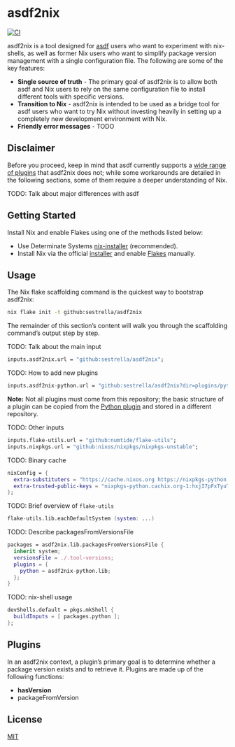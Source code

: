 # asdf2nix

[![CI](https://github.com/sestrella/asdf2nix/actions/workflows/ci.yml/badge.svg)](https://github.com/sestrella/asdf2nix/actions/workflows/ci.yml)

asdf2nix is a tool designed for [asdf] users who want to experiment with
nix-shells, as well as former Nix users who want to simplify package version
management with a single configuration file. The following are some of the key
features:

- **Single source of truth** - The primary goal of asdf2nix is to allow both
  asdf and Nix users to rely on the same configuration file to install
  different tools with specific versions.
- **Transition to Nix** - asdf2nix is intended to be used as a bridge tool for
  asdf users who want to try Nix without investing heavily in setting up a
  completely new development environment with Nix.
- **Friendly error messages** - TODO

## Disclaimer

Before you proceed, keep in mind that asdf currently supports a [wide range of
plugins](https://github.com/asdf-vm/asdf-plugins) that asdf2nix does not; while
some workarounds are detailed in the following sections, some of them require a
deeper understanding of Nix.

TODO: Talk about major differences with asdf

## Getting Started

Install Nix and enable Flakes using one of the methods listed below:

- Use Determinate Systems
  [nix-installer](https://github.com/DeterminateSystems/nix-installer)
  (recommended).
- Install Nix via the official [installer](https://nixos.org/download) and
  enable [Flakes](https://nixos.wiki/wiki/Flakes) manually.

## Usage

The Nix flake scaffolding command is the quickest way to bootstrap asdf2nix:

```sh
nix flake init -t github:sestrella/asdf2nix
```

The remainder of this section’s content will walk you through the scaffolding
command’s output step by step.

TODO: Talk about the main input

```nix
inputs.asdf2nix.url = "github:sestrella/asdf2nix";
```

TODO: How to add new plugins

```nix
inputs.asdf2nix-python.url = "github:sestrella/asdf2nix?dir=plugins/python";
```

**Note:** Not all plugins must come from this repository; the basic structure
of a plugin can be copied from the [Python plugin](plugins/python) and stored
in a different repository.

TODO: Other inputs

```nix
inputs.flake-utils.url = "github:numtide/flake-utils";
inputs.nixpkgs.url = "github:nixos/nixpkgs/nixpkgs-unstable";
```

TODO: Binary cache

```nix
nixConfig = {
  extra-substituters = "https://cache.nixos.org https://nixpkgs-python.cachix.org";
  extra-trusted-public-keys = "nixpkgs-python.cachix.org-1:hxjI7pFxTyuTHn2NkvWCrAUcNZLNS3ZAvfYNuYifcEU=";
};
```

TODO: Brief overview of `flake-utils`

```nix
flake-utils.lib.eachDefaultSystem (system: ...)
```

TODO: Describe packagesFromVersionsFile

```nix
packages = asdf2nix.lib.packagesFromVersionsFile {
  inherit system;
  versionsFile = ./.tool-versions;
  plugins = {
    python = asdf2nix-python.lib;
  };
}
```

TODO: nix-shell usage

```nix
devShells.default = pkgs.mkShell {
  buildInputs = [ packages.python ];
};
```

## Plugins

In an asdf2nix context, a plugin’s primary goal is to determine whether a
package version exists and to retrieve it. Plugins are made up of the following
functions:

- **hasVersion**
- packageFromVersion

## License

[MIT](LICENSE)

[asdf]: https://asdf-vm.com/
